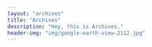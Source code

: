```yaml
---
layout: "archives"
title: "Archives"
description: "Hey, this is Archives."
header-img: "img/google-earth-view-2112.jpg"
---
```

